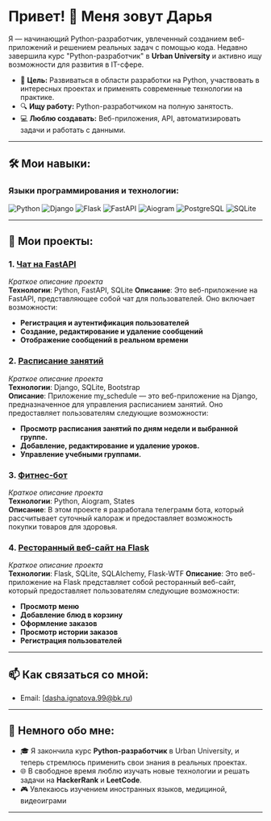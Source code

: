 # Привет! 👋 Меня зовут Дарья

Я — начинающий Python-разработчик, увлеченный созданием веб-приложений и решением реальных задач с помощью кода. Недавно завершила курс "Python-разработчик" в **Urban University** и активно ищу возможности для развития в IT-сфере.

- 🎯 **Цель:** Развиваться в области разработки на Python, участвовать в интересных проектах и применять современные технологии на практике.
- 🔍 **Ищу работу:** Python-разработчиком на полную занятость.
- 💻 **Люблю создавать:** Веб-приложения, API, автоматизировать задачи и работать с данными.

---

## 🛠️ Мои навыки:

### Языки программирования и технологии:
![Python](https://img.shields.io/badge/Python-3776AB?style=for-the-badge&logo=python&logoColor=white)
![Django](https://img.shields.io/badge/Django-092E20?style=for-the-badge&logo=django&logoColor=white)
![Flask](https://img.shields.io/badge/Flask-000000?style=for-the-badge&logo=flask&logoColor=white)
![FastAPI](https://img.shields.io/badge/FastAPI-009688?style=for-the-badge&logo=fastapi&logoColor=white)
![Aiogram](https://img.shields.io/badge/Aiogram-009688?style=for-the-badge&logo=telegram&logoColor=white)
![PostgreSQL](https://img.shields.io/badge/PostgreSQL-336791?style=for-the-badge&logo=postgresql&logoColor=white)
![SQLite](https://img.shields.io/badge/SQLite-07405E?style=for-the-badge&logo=sqlite&logoColor=white)

---

## 🌟 Мои проекты:

### 1. [Чат на FastAPI](https://github.com/Kaishivee/blog_app.git)
_Краткое описание проекта_  
**Технологии**: Python, FastAPI, SQLite 
**Описание**: Это веб-приложение на FastAPI, представляющее собой чат для пользователей. Оно включает возможности: 
- **Регистрация и аутентификация пользователей**
- **Создание, редактирование и удаление сообщений**
- **Отображение сообщений в реальном времени**

### 2. [Расписание занятий](https://github.com/Kaishivee/schedule_app.git)
_Краткое описание проекта_  
**Технологии**: Django, SQLite, Bootstrap  
**Описание**: Приложение my_schedule — это веб-приложение на Django, предназначенное для управления расписанием занятий. 
Оно предоставляет пользователям следующие возможности:
- **Просмотр расписания занятий по дням недели и выбранной группе.**
- **Добавление, редактирование и удаление уроков.**
- **Управление учебными группами.**

### 3. [Фитнес-бот](https://github.com/Kaishivee/fitness_bot.git)
_Краткое описание проекта_  
**Технологии**: Python, Aiogram, States  
**Описание**: В этом проекте я разработала телеграмм бота, который рассчитывает суточный калораж и предоставляет возможность покупки товаров для здоровья.

### 4. [Ресторанный веб-сайт на Flask](https://github.com/Kaishivee/menu_app.git)
_Краткое описание проекта_  
**Технологии**: Flask, SQLite, SQLAlchemy, Flask-WTF 
**Описание**: Это веб-приложение на Flask представляет собой ресторанный веб-сайт, который предоставляет пользователям следующие возможности:
- **Просмотр меню**
- **Добавление блюд в корзину**
- **Оформление заказов**
- **Просмотр истории заказов**
- **Регистрация пользователей**


---

## 📫 Как связаться со мной:

- Email: [dasha.ignatova.99@bk.ru)

---


## 👀 Немного обо мне:
- 🎓 Я закончила курс **Python-разработчик** в Urban University, и теперь стремлюсь применить свои знания в реальных проектах.
- 🌐 В свободное время люблю изучать новые технологии и решать задачи на **HackerRank** и **LeetCode**.
- 🎮 Увлекаюсь изучением иностранных языков, медициной, видеоиграми 
  
---
